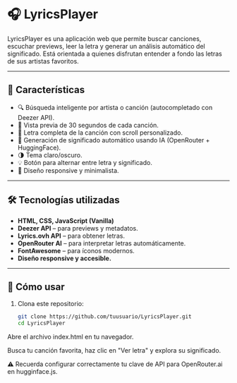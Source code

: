 # 🎧 LyricsPlayer

LyricsPlayer es una aplicación web que permite buscar canciones, escuchar previews, leer la letra y generar un análisis automático del significado. Está orientada a quienes disfrutan entender a fondo las letras de sus artistas favoritos.

---

## 🚀 Características

- 🔍 Búsqueda inteligente por artista o canción (autocompletado con Deezer API).
- 🎵 Vista previa de 30 segundos de cada canción.
- 📃 Letra completa de la canción con scroll personalizado.
- 🤖 Generación de significado automático usando IA (OpenRouter + HuggingFace).
- 🌗 Tema claro/oscuro.
- 💡 Botón para alternar entre letra y significado.
- 🎨 Diseño responsive y minimalista.

---

## 🛠️ Tecnologías utilizadas

- **HTML, CSS, JavaScript (Vanilla)**
- **Deezer API** – para previews y metadatos.
- **Lyrics.ovh API** – para obtener letras.
- **OpenRouter AI** – para interpretar letras automáticamente.
- **FontAwesome** – para íconos modernos.
- **Diseño responsive y accesible.**

---

## 🧪 Cómo usar

1. Clona este repositorio:
   ```bash
   git clone https://github.com/tuusuario/LyricsPlayer.git
   cd LyricsPlayer

Abre el archivo index.html en tu navegador.

Busca tu canción favorita, haz clic en "Ver letra" y explora su significado.

⚠️ Recuerda configurar correctamente tu clave de API para OpenRouter.ai en hugginface.js.
